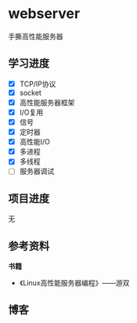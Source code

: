# webserver

手撕高性能服务器

## 学习进度

- [x] TCP/IP协议
- [x] socket
- [x] 高性能服务器框架
- [x] I/O复用
- [x] 信号
- [x] 定时器
- [x] 高性能I/O
- [x] 多进程
- [x] 多线程
- [ ] 服务器调试

## 项目进度
无

## 参考资料

**书籍**
- 《Linux高性能服务器编程》——游双

**博客**
- 

